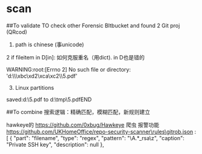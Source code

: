# scan
##To validate
TO check other Forensic BItbucket and found 2 Git proj (QRcod)
1. path is chinese (事unicode)

2 if fileitem in D[in]: 如何克服重名（用dict). in D也是错的

WARNING:root:[Errno 2] No such file or directory: 'd:\\\\\\xbc\\xd2\\xca\\xc2\\\\5.pdf'

3. Linux partitions

saved:d:\5.pdf to
d:\\tmp\\5.pdfEND

##To combine
搜索逻辑：精确匹配，模糊匹配，新规则建立

hawkeye的 https://github.com/0xbug/Hawkeye 爬虫 报警功能
https://github.com/UKHomeOffice/repo-security-scanner\rules\gitrob.json
: [
  {
    "part": "filename",
    "type": "regex",
    "pattern": "\\A.*_rsa\\z",
    "caption": "Private SSH key",
    "description": null
  },
